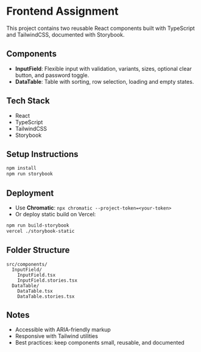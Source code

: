 # Frontend Assignment

This project contains two reusable React components built with TypeScript and TailwindCSS, documented with Storybook.

## Components
- **InputField**: Flexible input with validation, variants, sizes, optional clear button, and password toggle.
- **DataTable**: Table with sorting, row selection, loading and empty states.

## Tech Stack
- React
- TypeScript
- TailwindCSS
- Storybook

## Setup Instructions
```bash
npm install
npm run storybook
```

## Deployment
- Use **Chromatic**: `npx chromatic --project-token=<your-token>`
- Or deploy static build on Vercel: 
```bash
npm run build-storybook
vercel ./storybook-static
```

## Folder Structure
```
src/components/
  InputField/
    InputField.tsx
    InputField.stories.tsx
  DataTable/
    DataTable.tsx
    DataTable.stories.tsx
```

## Notes
- Accessible with ARIA-friendly markup
- Responsive with Tailwind utilities
- Best practices: keep components small, reusable, and documented
